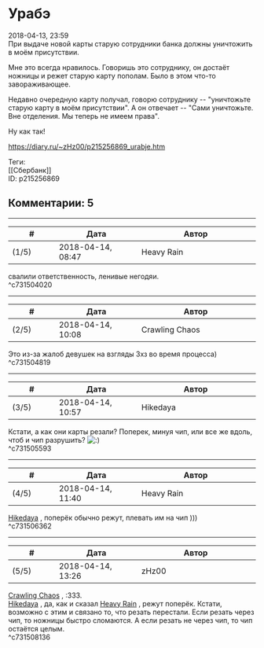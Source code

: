 Урабэ
=====

  
2018-04-13, 23:59  
 При выдаче новой карты старую сотрудники банка должны уничтожить в моём присутствии.   
   
 Мне это всегда нравилось. Говоришь это сотруднику, он достаёт ножницы и режет старую карту пополам. Было в этом что-то завораживающее.   
   
 Недавно очередную карту получал, говорю сотруднику -- "уничтожьте старую карту в моём присутствии". А он отвечает -- "Сами уничтожьте. Вне отделения. Мы теперь не имеем права".   
   
 Ну как так!   
  
<https://diary.ru/~zHz00/p215256869_urabje.htm>  
  
Теги:  
[[Сбербанк]]  
ID: p215256869  


Комментарии: 5
--------------

  


---



|         #         |              Дата              |                     Автор                     |           ID           |
| --- | --- | --- | --- |
| (1/5) | 2018-04-14, 08:47 | Heavy Rain | c731504020 |

  
 свалили ответственность, ленивые негодяи.   
 ^c731504020

---



|         #         |              Дата              |                     Автор                     |           ID           |
| --- | --- | --- | --- |
| (2/5) | 2018-04-14, 10:08 | Crawling Chaos | c731504819 |

  
 Это из-за жалоб девушек на взгляды Зхз во время процесса)   
 ^c731504819

---



|         #         |              Дата              |                     Автор                     |           ID           |
| --- | --- | --- | --- |
| (3/5) | 2018-04-14, 10:57 | Hikedaya | c731505593 |

  
 Кстати, а как они карты резали? Поперек, минуя чип, или все же вдоль, чтоб и чип разрушить? ![:)](http://static.diary.ru/picture/3.gif)   
 ^c731505593

---



|         #         |              Дата              |                     Автор                     |           ID           |
| --- | --- | --- | --- |
| (4/5) | 2018-04-14, 11:40 | Heavy Rain | c731506362 |

  
  [Hikedaya](http://hikedaya.diary.ru "Записная книжка")  , поперёк обычно режут, плевать им на чип )))   
 ^c731506362

---



|         #         |              Дата              |                     Автор                     |           ID           |
| --- | --- | --- | --- |
| (5/5) | 2018-04-14, 13:26 | zHz00 | c731508136 |

  
  [Crawling Chaos](http://degozaru.diary.ru "Фундаментальная ошибка атрибуции")  , :333.   
  [Hikedaya](http://hikedaya.diary.ru "Записная книжка")  , да, как и сказал  [Heavy Rain](http://kogacz.diary.ru "dear j ournal")  , режут поперёк. Кстати, возможно с этим и связано то, что резать перестали. Если резать через чип, то ножницы быстро сломаются. А если резать не через чип, то чип остаётся целым.   
 ^c731508136